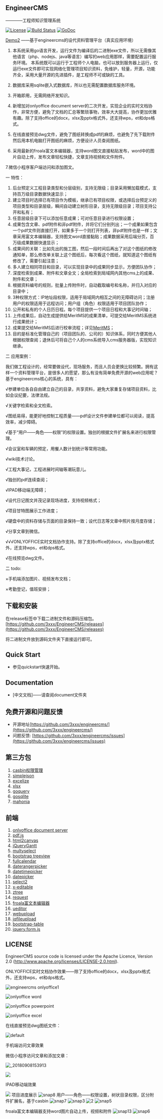 
## EngineerCMS
————工程师知识管理系统

[![License](https://img.shields.io/hexpm/l/plug.svg)](LICENSE) [![Build Status](https://travis-ci.org/3xxx/engineercms.svg?branch=master)](https://travis-ci.org/3xxx/engineercms) [![GoDoc](https://godoc.org/github.com/3xxx/engineercms?status.svg)](https://godoc.org/github.com/3xxx/engineercms)

[Demo2](https://zsj.itdos.com/)
——基于engineercms的设代资料管理平台（真实应用环境）

1. 本系统采用go语言开发，运行文件为编译后的二进制exe文件，所以无需像其他语言（php、nodejs、java等语言）编写的web应用那样，需要配置运行服务环境。
本系统既可以运行于工程师个人电脑，也可以放到服务器上运行，仅运行exe文件即可实现网络化管理项目知识资料，免维护，轻量，开源，功能齐全，采用大量开源的先进插件，是工程师不可或缺的工具。

2. 数据库采用sqlite嵌入式数据库，所以也无需配置数据库服务环境。

3. 开箱即用，无需网络开发知识。

4. 新增加对onlyoffice document server的二次开发，实现企业的实时文档协作，非常方便，避免了文档的汇总等繁琐事物，效率大大提高，协作更加优雅有趣。除了支持office的docx，xlsx及pptx格式外，还支持wps，et和dps格式。

5. 在线直接预览dwg文件，避免了图纸转换成pdf的麻烦，也避免了先下载附件然后用本机电脑打开图纸的麻烦，方便设计人员查阅图纸。

6. 采用最新的froala富文本编辑器，支持word图文直接粘贴发布，word中的图片自动上传，发布文章轻松快捷，文章支持视频和文件附件。

7.微信小程序客户端访问和添加图文。

一 特性：

1. 后台预定义工程目录类型和分层级别，支持无限级；目录采用懒加载模式，支持百万级目录数据快速显示；
2. 建立项目时选择已有项目作为模板，继承已有项目权限，或选择后台预定义的项目类型和目录层级，瞬间自动建立树形目录，支持无限级目录；项目支持公开和私有；
3. 任意层级目录下可以添加任意成果；可对任意目录进行权限设置；
4. 成果包含文章、pdf附件和非pdf附件，并将它们分别列出；一个成果如果包含一个pdf文件则直接打开，如果多于一个则打开列表，非pdf附件也是一样；文章采用富文本编辑器，支持图文word直接黏贴；成果数据采用后端分页，百万级成果数据快速显示；
5. 成果间的关联：比如先出的施工图，然后一段时间后再出了对这个图纸的修改通知单，那么修改单关联上这个图纸后，每次看这个图纸，就知道这个图纸有修改了，需要引起注意；
6. 多人建立相同项目和目录，可以实现目录中的成果同步显示，方便团队协作；
7. 深度检索到成果、附件和文章全文；全局检索到局域网内其他cms上的成果、附件和文章；
8. 根据资料编号的规则，批量上传附件时，自动截取编号和名称，并归入对应的目录中；
9. 3种权限方式：IP地址段权限，适用于局域网内相互之间的无障碍访问；注册用户的权限适用于远程访问；用户组（角色）权限适用于项目团队协作；
10. 公开和私有的个人日历日程。每个项目提供一个项目日程和大事记时间轴；
11. 上传成果后，自动生成提供给MeritMS的成果清单，可提交给MeritMS系统进行成果统计；
12. 成果提交给MeritMS后进行校审流程；详见[MeritMS](https://github.com/3xxx/MeritMS)；
13. 目的是标准化管理自己的（项目团队的、公司的）知识体系，同时方便其他人根据权限查阅；退休后可将自己个人的cms系统导入cms服务器版，实现知识继承。

二 应用案例：

我们做工程设计的，经常要做设代，现场服务，而且人员会更换比较频繁。拥有这样一个资料管理平台，是很多人的愿望，那么有没有简单免费开源的web应用呢？基于engineercms核心的系统，具有：

√参建单位各自自由建立自己的目录，共享资料，避免大家重复存储项目资料，比如会议纪要，法律法规。

√关键字检索和全文检索。

√图纸易得，能更好地控制工程质量——pdf设计文件参建单位都可以阅读，提高效率，减少障碍。 

√基于“用户——角色——权限”的权限设置。独创的根据文件扩展名来进行权限管理。

√会议室和车辆的预定，用餐人数计划统计等常用功能。

√wiki技术讨论。

√工程大事记，工程进展时间轴等潮玩意儿。

√独创的pdf连续查阅；

√IPAD移动端无障碍；

√设代日记图文并茂记录现场进度，支持视频格式；

√项目甘特图展示工作进度；

√硬盘中的资料存储与页面的目录保持一致；设代日志等文章中照片按月度存储；

√分享文章到微信。

√√√ONLYOFFICE实时文档协作支持。除了支持office的docx，xlsx及pptx格式外，还支持wps，et和dps格式。

√在线预览dwg文件。

二 todo:

×手机端添加图片、视频发布文档；

×考勤登记，值班安排；

## 下载和安装

在release标签中下载二进制文件和源码压缩包。[https://github.com/3xxx/EngineerCMS/releases](https://github.com/3xxx/EngineerCMS/releases)

将二进制文件放到源码文件夹下直接运行即可。

## Quick Start

* 参见quickstart快速开始。

## Documentation

* [中文文档]——请查阅document文件夹

## 免费开源和问题反馈

* 开源地址[https://github.com/3xxx/engineercms/](https://github.com/3xxx/engineercms/)
* 问题反馈: [https://github.com/3xxx/engineercms/issues](https://github.com/3xxx/engineercms/issues)

## 第三方包

1. [casbin权限管理](https://github.com/casbin/casbin)
2. [simplejson](https://github.com/bitly/go-simplejson)
3. [excelize](https://github.com/360EntSecGroup-Skylar/excelize)
4. [xlsx](https://github.com/tealeg/xlsx)
5. [goquery](https://github.com/PuerkitoBio/goquery)
6. [gosqlite](https://github.com/mattn/go-sqlite3)
7. [mahonia](https://github.com/axgle/mahonia)

## 前端
1. [onlyoffice document server](https://github.com/ONLYOFFICE/DocumentServer)
2. [pdf.js](https://github.com/mozilla/pdf.js)
3. [html2canvas](https://github.com/niklasvh/html2canvas)
4. [jQueryGantt](https://github.com/robicch/jQueryGantt)
5. [multyselect](https://github.com/davidstutz/bootstrap-multiselect)
6. [bootstrap treeview](https://github.com/patternfly/patternfly-bootstrap-treeview)
7. [fullcalendar](https://github.com/fullcalendar/fullcalendar)
8. [daterangerpicker](https://github.com/dangrossman/daterangepicker)
9. [datetimepicker](https://github.com/smalot/bootstrap-datetimepicker)
10. [datepicker](https://github.com/uxsolutions/bootstrap-datepicker)
11. [select2](https://github.com/select2/select2)
12. [x-editable](https://github.com/vitalets/x-editable)
13. [ztree](https://github.com/zTree/zTree_v3)
14. [request](https://github.com/mozillazg/request)
15. [froala富文本编辑器](https://github.com/froala/wysiwyg-editor)
16. [ueditor](https://github.com/fex-team/ueditor)
17. [webupload](https://github.com/fex-team/webuploader)
18. [jqfileupload](https://github.com/blueimp/jQuery-File-Upload)
19. [bootstrap-table](https://github.com/wenzhixin/bootstrap-table)
20. [jquery.form.js](http://jquery.malsup.com/form/)

## LICENSE

EngineerCMS source code is licensed under the Apache Licence, Version 2.0
(http://www.apache.org/licenses/LICENSE-2.0.html).

ONLYOFFICE实时文档协作效果——除了支持office的docx，xlsx及pptx格式外，还支持wps，et和dps格式。

![engineercms onlyoffice1](https://user-images.githubusercontent.com/10678867/38768484-0a55e06e-4027-11e8-9871-fc65e1686408.png)

![onlyoffice word](https://user-images.githubusercontent.com/10678867/36413270-9fc09c00-1658-11e8-817e-3e58021a8253.jpg)

![onlyoffice powerpoint](https://user-images.githubusercontent.com/10678867/36413278-a61110ee-1658-11e8-9955-14241b8b8bd7.jpg)

![onlyoffice excel](https://user-images.githubusercontent.com/10678867/36413285-ab0dcd8a-1658-11e8-9a11-4c94709efea8.jpg)

在线直接预览dwg图纸文件：

![default](https://user-images.githubusercontent.com/10678867/41599295-4fb72070-7405-11e8-82fb-e746950ffa0d.gif)

手机端访问文章效果

微信小程序访问文章和添加文章：

![_20180908153913](https://user-images.githubusercontent.com/10678867/45264560-2a5f6880-b471-11e8-88f4-a747df7316f6.jpg)

![](https://user-images.githubusercontent.com/10678867/34637355-7391a26e-f2ef-11e7-8c9d-9f3edcce9004.png)

IPAD移动端效果

![](https://user-images.githubusercontent.com/10678867/33826847-3b8ea162-dea1-11e7-9deb-a8b757da50ab.jpg)
项目进度展示
![snap8](https://user-images.githubusercontent.com/10678867/33214091-6b737446-d165-11e7-834e-b728ea4f590e.png)
用户——角色——权限设置，树状目录权限，区分附件扩展名，基于casbin
![snap7](https://user-images.githubusercontent.com/10678867/33214095-7133dc2c-d165-11e7-8d23-aa172042f9e5.png)
![snap3](https://user-images.githubusercontent.com/10678867/40973567-44c8dfc8-68f7-11e8-8d92-b67c56ed9c08.png)
![2](https://user-images.githubusercontent.com/10678867/33826926-7ef24c42-dea1-11e7-87a7-0b40c0906578.jpg)
![snap5](https://user-images.githubusercontent.com/10678867/33214106-7853fd70-d165-11e7-88c3-a0db71a1dbab.png)

froala富文本编辑器支持word图片自动上传，视频和附件
![snap13](https://user-images.githubusercontent.com/10678867/42722537-3c71c216-8780-11e8-8065-f1538bbcad18.png)
![snap6](https://user-images.githubusercontent.com/10678867/42722539-40376bc6-8780-11e8-8173-1f6e9e60ef14.png)
